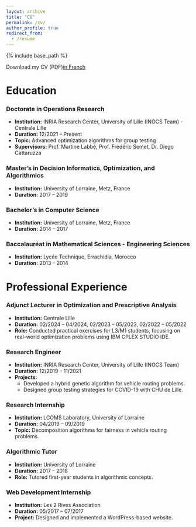 ```yaml
---
layout: archive
title: "CV"
permalink: /cv/
author_profile: true
redirect_from:
  - /resume
---
```


{% include base_path %}
<!-- 
Education
======
* Ph.D in Version Control Theory, GitHub University, 2018 (expected)
* M.S. in Jekyll, GitHub University, 2014
* B.S. in GitHub, GitHub University, 2012

Work experience
======
* Spring 2024: Academic Pages Collaborator
  * Github University
  * Duties includes: Updates and improvements to template
  * Supervisor: The Users

* Fall 2015: Research Assistant
  * Github University
  * Duties included: Merging pull requests
  * Supervisor: Professor Hub

* Summer 2015: Research Assistant
  * Github University
  * Duties included: Tagging issues
  * Supervisor: Professor Git
  
Skills
======
* Skill 1
* Skill 2
  * Sub-skill 2.1
  * Sub-skill 2.2
  * Sub-skill 2.3
* Skill 3

Publications
======
  <ul>{% for post in site.publications reversed %}
    {% include archive-single-cv.html %}
  {% endfor %}</ul>
  
Talks
======
  <ul>{% for post in site.talks reversed %}
    {% include archive-single-talk-cv.html  %}
  {% endfor %}</ul>
  
Teaching
======
  <ul>{% for post in site.teaching reversed %}
    {% include archive-single-cv.html %}
  {% endfor %}</ul>
  
Service and leadership
======
* Currently signed in to 43 different slack teams -->


Download my CV (PDF)[in French](https://tifaoutalmeftah.github.io/tifaout-almeftah.github.io/files/Tifaout-ALMEFTAH_CV_FR.pdf)

Education
======

### Doctorate in Operations Research
- **Institution:** INRIA Research Center, University of Lille (INOCS Team) - Centrale Lille
- **Duration:** 12/2021 – Present
- **Topic:** Advanced optimization algorithms for group testing
- **Supervisors:** Prof. Martine Labbé, Prof. Frédéric Semet, Dr. Diego Cattaruzza

### Master’s in Decision Informatics, Optimization, and Algorithmics
- **Institution:** University of Lorraine, Metz, France
- **Duration:** 2017 – 2019

### Bachelor’s in Computer Science
- **Institution:** University of Lorraine, Metz, France
- **Duration:** 2014 – 2017

### Baccalauréat in Mathematical Sciences - Engineering Sciences
- **Institution:** Lycée Technique, Errachidia, Morocco
- **Duration:** 2013 – 2014

Professional Experience
======

### Adjunct Lecturer in Optimization and Prescriptive Analysis
- **Institution:** Centrale Lille
- **Duration:** 02/2024 – 04/2024, 02/2023 – 05/2023, 02/2022 – 05/2022
- **Role:** Conducted practical exercises for L3/M1 students, focusing on real-world optimization problems using IBM CPLEX STUDIO IDE.

### Research Engineer
- **Institution:** INRIA Research Center, University of Lille (INOCS Team)
- **Duration:** 12/2019 – 11/2021
- **Projects:**
  - Developed a hybrid genetic algorithm for vehicle routing problems.
  - Designed group testing strategies for COVID-19 with CHU de Lille.

### Research Internship
- **Institution:** LCOMS Laboratory, University of Lorraine
- **Duration:** 04/2019 – 09/2019
- **Topic:** Decomposition algorithms for fairness in vehicle routing problems.

### Algorithmic Tutor
- **Institution:** University of Lorraine
- **Duration:** 2017 – 2018
- **Role:** Tutored first-year students in algorithmic concepts.

### Web Development Internship
- **Institution:** Les 2 Rives Association
- **Duration:** 05/2017 – 07/2017
- **Project:** Designed and implemented a WordPress-based website.
